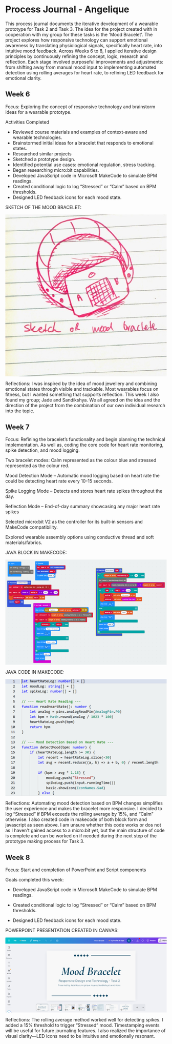 # Process Journal - Angelique
This process journal documents the iterative development of a wearable prototype for Task 2 and Task 3. The idea for the project created with in cooperation with my group for these tasks is the 'Mood Bracelet'. The project explores how responsive technology can support emotional awareness by translating physiological signals, specifically heart rate, into intuitive mood feedback. Across Weeks 6 to 8, I applied iterative design principles by continuously refining the concept, logic, research and reflection. Each stage involved purposeful improvements and adjustments: from shifting away from manual mood input to implementing automated detection using rolling averages for heart rate, to refining LED feedback for emotional clarity. 

## Week 6
Focus: Exploring the concept of responsive technology and brainstorm ideas for a wearable prototype.

Activities Completed
- Reviewed course materials and examples of context-aware and wearable technologies.
- Brainstormed initial ideas for a bracelet that responds to emotional states.
- Researched similar projects
- Sketched a prototype design.
- Identified potential use cases: emotional regulation, stress tracking.
- Began researching micro:bit capabilities.
- Developed JavaScript code in Microsoft MakeCode to simulate BPM readings.
- Created conditional logic to log “Stressed” or “Calm” based on BPM thresholds.
- Designed LED feedback icons for each mood state.

SKETCH OF THE MOOD BRACELET:
<p align="center" style="text-align: center;">
  <img src="images/sketch.png" alt="Sketch of Bracelet Concept" style="display: block; margin-left: auto; margin-right: auto;"/>
</p>


Reflections: I was inspired by the idea of mood jewellery and combining emotional states through visible and trackable. Most wearables focus on fitness, but I wanted something that supports reflection. This week I also found my group; Jade and Sandikshya. We all agreed on the idea and the direction of the project from the combination of our own individual research into the topic.


## Week 7
Focus: Refining the bracelet’s functionality and begin planning the technical implementation. As well as, coding the core code for heart rate monitoring, spike detection, and mood logging.

Two bracelet modes: Calm represented as the colour blue and stressed represented as the colour red.

Mood Detection Mode – Automatic mood logging based on heart rate the could be detecting heart rate every 10-15 seconds.

Spike Logging Mode – Detects and stores heart rate spikes throughout the day.

Reflection Mode – End-of-day summary showcasing any major heart rate spikes

Selected micro:bit V2 as the controller for its built-in sensors and MakeCode compatibility.

Explored wearable assembly options using conductive thread and soft materials/fabrics.


JAVA BLOCK IN MAKECODE:
<p align="center" style="text-align: center;">
  <img src="images/Java-blocks.png" alt="Java blocks" style="display: block; margin-left: auto; margin-right: auto;"/>
</p>


JAVA CODE IN MAKECODE:
<p align="center" style="text-align: center;">
  <img src="images/Java-code.png" alt="Java code" style="display: block; margin-left: auto; margin-right: auto;"/>
</p>

Reflections: Automating mood detection based on BPM changes simplifies the user experience and makes the bracelet more responsive. I decided to log “Stressed” if BPM exceeds the rolling average by 15%, and “Calm” otherwise. I also created code in makecode of both block form and javascript as seen above. I am unsure whether this code works or dos not as I haven't gained access to a micro:bit yet, but the main structure of code is complete and can be worked on if needed during the next step of the prototype making process for Task 3.


## Week 8
Focus: Start and completion of PowerPoint and Script components

Goals completed this week:

- Developed JavaScript code in Microsoft MakeCode to simulate BPM readings.

- Created conditional logic to log “Stressed” or “Calm” based on BPM thresholds.

- Designed LED feedback icons for each mood state.

POWERPOINT PRESENTATION CREATED IN CANVAS:
<p align="center" style="text-align: center;">
  <img src="images/powerpoint.png" alt="powerpoint" style="display: block; margin-left: auto; margin-right: auto;"/>
</p>

Reflections: The rolling average method worked well for detecting spikes. I added a 15% threshold to trigger “Stressed” mood. Timestamping events will be useful for future journaling features. I also realized the importance of visual clarity—LED icons need to be intuitive and emotionally resonant.






























